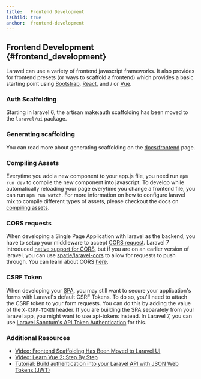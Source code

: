 ```yaml
---
title:   Frontend Development
isChild: true
anchor:  frontend-development
---
```


## Frontend Development {#frontend_development}

Laravel can use a variety of frontend javascript frameworks. It also provides for frontend  presets (or ways to scaffold a frontend) which provides a basic starting point using [Bootstrap](https://getbootstrap.com/), [React](https://reactjs.org/), and / or [Vue](https://vuejs.org/).

### Auth Scaffolding 

Starting in laravel 6,  the artisan make:auth scaffolding has been moved to the `laravel/ui` package.

### Generating scaffolding

You can read more about generating scaffolding on the [docs/frontend](https://laravel.com/docs/7.x/frontend) page.


### Compiling Assets

Everytime you add a new component to your app.js file, you need run `npm run dev` to compile the new component into javascript. To develop while automatically reloading your page everytime you change a frontend file, you can run `npm run watch`.  For more information on how to configure laravel mix to compile different types of assets, please checkout the docs on [compiling assets](https://laravel.com/docs/7.x/mix#installation).


### CORS requests 

When developing a Single Page Application with laravel as the backend, you have to setup your middleware to accept [CORS  request](https://developer.mozilla.org/en-US/docs/Web/HTTP/CORS). Laravel 7 introduced [native support for CORS](https://laravel.com/docs/7.x/routing#cors), but if you are on an earlier version of laravel, you can use [spatie/laravel-cors](https://github.com/spatie/laravel-cors) to allow for requests to push through. You can learn about CORS [here](https://httptoolkit.tech/will-it-cors/).

### CSRF Token

When developing your [SPA](https://flaviocopes.com/single-page-application/), you may still want to secure your application's forms with Laravel's default CSRF Tokens.  To do so, you'll need to attach the CSRF token to your form requests. You can do this by adding the value of the `X-XSRF-TOKEN` header. If you are building the SPA separately from your laravel app, you might want to use api-tokens instead. In Laravel 7, you can use [Laravel Sanctum's API Token Authentication](https://laravel.com/docs/7.x/sanctum#api-token-authentication) for this.

### Additional Resources

- [Video: Frontend Scaffolding Has Been Moved to Laravel UI](https://laracasts.com/series/whats-new-in-laravel-6/episodes/3)
- [Video: Learn Vue 2: Step By Step](https://laracasts.com/series/learn-vue-2-step-by-step)
- [Tutorial: Build authentication into your Laravel API with JSON Web Tokens (JWT)](https://medium.com/employbl/build-authentication-into-your-laravel-api-with-json-web-tokens-jwt-cd223ace8d1a)


